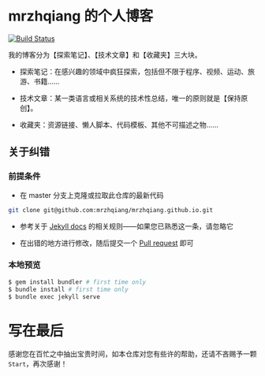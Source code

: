 mrzhqiang 的个人博客
===================

[![Build Status](https://travis-ci.org/mrzhqiang/mrzhqiang.github.io.svg?branch=master)](https://travis-ci.org/mrzhqiang/mrzhqiang.github.io)

我的博客分为【探索笔记】、【技术文章】和【收藏夹】三大块。

- 探索笔记：在感兴趣的领域中疯狂探索，包括但不限于程序、视频、运动、旅游、书籍……

- 技术文章：某一类语言或相关系统的技术性总结，唯一的原则就是【保持原创】。

- 收藏夹：资源链接、懒人脚本、代码模板、其他不可描述之物……


关于纠错
-----------
### 前提条件
- 在 master 分支上克隆或拉取此仓库的最新代码
```bash
git clone git@github.com:mrzhqiang/mrzhqiang.github.io.git
```
- 参考关于 [Jekyll docs][3] 的相关规则——如果您已熟悉这一条，请忽略它

- 在出错的地方进行修改，随后提交一个 [Pull request][4] 即可

### 本地预览
```bash
$ gem install bundler # first time only
$ bundle install # first time only
$ bundle exec jekyll serve
```

# 写在最后
感谢您在百忙之中抽出宝贵时间，如本仓库对您有些许的帮助，还请不吝赐予一颗 `Start`，再次感谢！



[1]:https://github.com/pages-themes/cayman
[2]:https://github.com/square/square.github.io
[3]:https://jekyllrb.com/docs
[4]:https://github.com/mrzhqiang/mrzhqiang.github.io/pulls
